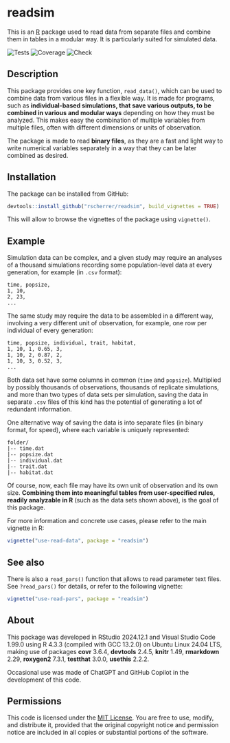 # readsim

This is an [R](https://www.r-project.org/) package used to read data from separate files and combine them in tables in a modular way. It is particularly suited for simulated data.

![Tests](https://img.shields.io/badge/tests-passing-brightgreen)
![Coverage](https://img.shields.io/badge/coverage-100%25-brightgreen)
![Check](https://img.shields.io/badge/check-succeeded-brightgreen)

## Description

This package provides one key function, `read_data()`, which can be used to combine data from various files in a flexible way. It is made for programs, such as **individual-based simulations, that save various outputs, to be combined in various and modular ways** depending on how they must be analyzed. This makes easy the combination of multiple variables from multiple files, often with different dimensions or units of observation.

The package is made to read **binary files**, as they are a fast and light way to write numerical variables separately in a way that they can be later combined as desired.

## Installation

The package can be installed from GitHub:

```r
devtools::install_github("rscherrer/readsim", build_vignettes = TRUE)
```

This will allow to browse the vignettes of the package using `vignette()`.

## Example

Simulation data can be complex, and a given study may require an analyses of a thousand simulations recording some population-level data at every generation, for example (in `.csv` format):

```csv
time, popsize,
1, 10,
2, 23,
...
```

The same study may require the data to be assembled in a different way, involving a very different unit of observation, for example, one row per individual of every generation:

```csv
time, popsize, individual, trait, habitat,
1, 10, 1, 0.65, 3,
1, 10, 2, 0.87, 2,
1, 10, 3, 0.52, 3,
...
```

Both data set have some columns in common (`time` and `popsize`). Multiplied by possibly thousands of observations, thousands of replicate simulations, and more than two types of data sets per simulation, saving the data in separate `.csv` files of this kind has the potential of generating a lot of redundant information.

One alternative way of saving the data is into separate files (in binary format, for speed), where each variable is uniquely represented:

```
folder/
|-- time.dat
|-- popsize.dat
|-- individual.dat
|-- trait.dat
|-- habitat.dat
```

Of course, now, each file may have its own unit of observation and its own size. **Combining them into meaningful tables from user-specified rules, readily analyzable in R** (such as the data sets shown above), is the goal of this package.

For more information and concrete use cases, please refer to the main vignette in R:

```r
vignette("use-read-data", package = "readsim")
```

## See also

There is also a `read_pars()` function that allows to read parameter text files. See `?read_pars()` for details, or refer to the following vignette:

```r
vignette("use-read-pars", package = "readsim")
```

## About

This package was developed in RStudio 2024.12.1 and Visual Studio Code 1.99.0 using R 4.3.3 (compiled with GCC 13.2.0) on Ubuntu Linux 24.04 LTS, making use of packages **covr** 3.6.4, **devtools** 2.4.5, **knitr** 1.49, **rmarkdown** 2.29, **roxygen2** 7.3.1, **testthat** 3.0.0, **usethis** 2.2.2.

Occasional use was made of ChatGPT and GitHub Copilot in the development of this code.

## Permissions

This code is licensed under the [MIT License](LICENSE.md). You are free to use, modify, and distribute it, provided that the original copyright notice and permission notice are included in all copies or substantial portions of the software.
